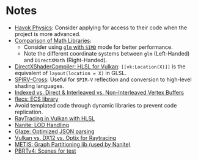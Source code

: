 # Notes

- [Havok Physics](https://www.havok.com/havok-physics/): Consider applying for access to their code when the project is more advanced.
- [Comparison of Math Libraries](https://bargor.github.io/Comparison-of-3d-math-libraries/):
    - Consider using [`glm` with `SIMD`](https://glm.g-truc.net/0.9.1/api/a00002.html) mode for better performance.
    - Note the different coordinate systems between `glm` (Left-Handed) and `DirectXMath` (Right-Handed).
- [DirectXShaderCompiler: HLSL for Vulkan](https://github.com/microsoft/DirectXShaderCompiler/blob/main/docs/SPIR-V.rst#hlsl-semantic-and-vulkan-location): `[[vk:Location(X)]]` is the equivalent of `layout(location = X)` in GLSL.
- [SPIRV-Cross](https://github.com/KhronosGroup/SPIRV-Cross): Useful for `SPIR-V` reflection and conversion to high-level shading languages.
- [Indexed vs. Direct & Interleaved vs. Non-Interleaved Vertex Buffers](https://stackoverflow.com/questions/17503787/vertex-buffers-indexed-or-direct-interlaced-or-separate)
- [flecs: ECS library](https://github.com/SanderMertens/flecs)
- Avoid templated code through dynamic libraries to prevent code replication.
- [RayTracing in Vulkan with HLSL](https://github.com/microsoft/DirectXShaderCompiler/blob/9c6b2c1275e41cc385b2034aa2716ec2303a62d6/docs/SPIR-V.rst#raytracing-in-vulkan-and-spirv)
- [Nanite: LOD Handling](https://advances.realtimerendering.com/s2021/Karis_Nanite_SIGGRAPH_Advances_2021_final.pdf)
- [Glaze: Optimized JSON parsing](https://github.com/stephenberry/glaze?tab=readme-ov-file)
- [Vulkan vs. DX12 vs. Optix for Raytracing](https://forums.developer.nvidia.com/t/ray-tracing-performance-in-optix-vs-vulkan-dxr/260558)
- [METIS: Graph Partitioning lib (used by Nanite)](https://github.com/KarypisLab/METIS)
- [PBRTv4: Scenes for test](https://github.com/mmp/pbrt-v4-scenes?tab=readme-ov-file)